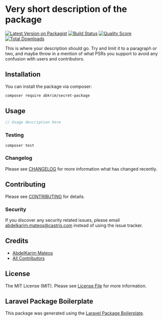 # Very short description of the package

[![Latest Version on Packagist](https://img.shields.io/packagist/v/abkrim/secret-package.svg?style=flat-square)](https://packagist.org/packages/abkrim/secret-package)
[![Build Status](https://img.shields.io/travis/abkrim/secret-package/master.svg?style=flat-square)](https://travis-ci.org/abkrim/secret-package)
[![Quality Score](https://img.shields.io/scrutinizer/g/abkrim/secret-package.svg?style=flat-square)](https://scrutinizer-ci.com/g/abkrim/secret-package)
[![Total Downloads](https://img.shields.io/packagist/dt/abkrim/secret-package.svg?style=flat-square)](https://packagist.org/packages/abkrim/secret-package)

This is where your description should go. Try and limit it to a paragraph or two, and maybe throw in a mention of what PSRs you support to avoid any confusion with users and contributors.

## Installation

You can install the package via composer:

```bash
composer require abkrim/secret-package
```

## Usage

``` php
// Usage description here
```

### Testing

``` bash
composer test
```

### Changelog

Please see [CHANGELOG](CHANGELOG.md) for more information what has changed recently.

## Contributing

Please see [CONTRIBUTING](CONTRIBUTING.md) for details.

### Security

If you discover any security related issues, please email abdelkarim.mateos@castris.com instead of using the issue tracker.

## Credits

- [AbdelKarim Mateos](https://github.com/abkrim)
- [All Contributors](../../contributors)

## License

The MIT License (MIT). Please see [License File](LICENSE.md) for more information.

## Laravel Package Boilerplate

This package was generated using the [Laravel Package Boilerplate](https://laravelpackageboilerplate.com).